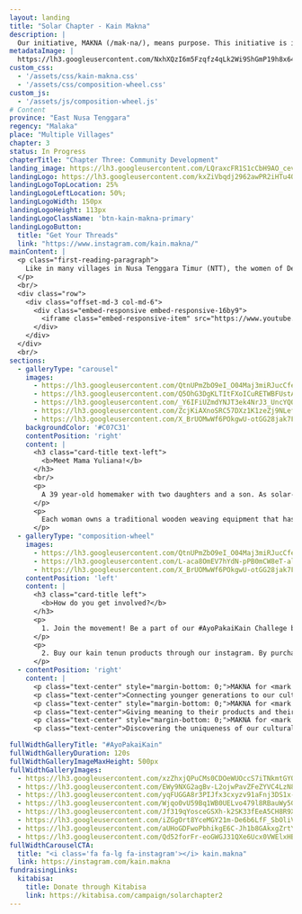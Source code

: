 ```yaml
---
layout: landing
title: "Solar Chapter - Kain Makna"
description: |
  Our initiative, MAKNA (/mak·na/), means purpose. This initiative is inspired by the Umutnana's women tenun community. Consisting of 20 village women, their work is to weave and produce tenun products. They used to have a ‘tenun-house’ that was rebuilt to become a health clinic (Puskesmas) due to not able to sell their products to a market or a distributor. These products are only available to sell whenever visitors come from the neighboring city of Kupang or given as gifts to government officials.
metadataImage: |
  https://lh3.googleusercontent.com/NxhXQzI6m5Fzqfz4qLk2Wi9ShGmP19h8x64PcwhnqUg2y7Us4gEuAHzdrhfbqEcTZ0Xsqw6e3o0EuemdaCb8DJzFSHNEXSsoo9WERlgbNfzWnmBCGTQ4ZV1m_-cwzTG-PdTQN8f7-SOk6o6Xn891fCE85aXAAztijSL60qHoPI8CJSiwJTKpkdfS6DABDdHsd38jteR6AjoFa998C0O0OV1YjGrw2ATHNHhMZYiFU5TMtCGlKCwx5Oijf5WM1OB0WNKQ-YTNY719EUikXUfRMjDrVJxpn0CHX7fcMGleDFr7ZbtOv4i5fJdgenKHaYwTzMtBej0u9tW-7KwIdUkCII0o7CRUPK3L59GGFLJoGR_fHKobfBouVaHOgfUPRbLqBHGnNbhUlIOdMfts0ctT6SsLFIgTTjrPPploZNtDTg2xL9YYEKNXDPlx5WIwgXNftfTBdnX0LWUeVkv56y6_5Onpe0r7jDwNXHXBu948kIEkEs1cmlOTt6BUWH98fuinuf1oV-07kzx__NH3gaCHYz7QgUhU3Rb6UTsa4x7032pv9034eSWUxJgZw1izIma5z2ycGaCZiY5vLpnXpUx_ZE1AR5vvorZkpPy9VSMNG5AsSC3mnFKv7rZ4uyVGl7wOpB3ypGVX_74zHhLxtIaO3wjkMyo4ZJTtzhhOpRkaQj3yF2jKHxcQPZiATdMUx7E4-W3kTx8_yq7g71A0wUt1XanRpSSi1Lko1FKPeP02bSR9l-zpP-JR0bk=w1500-h1001-no
custom_css:
  - '/assets/css/kain-makna.css'
  - '/assets/css/composition-wheel.css'
custom_js:
  - '/assets/js/composition-wheel.js'
# Content
province: "East Nusa Tenggara"
regency: "Malaka"
place: "Multiple Villages"
chapter: 3
status: In Progress
chapterTitle: "Chapter Three: Community Development"
landing_image: https://lh3.googleusercontent.com/LQraxcFR1S1cCbH9AO_cevaTlDop9a2OiAaqrfZLYo4EeAPLXohWtsMfD9yjKOFJM3KAlrASEQ4Upv1ECYWDoa3ML8Ipeheh89YQtUU6ePTcGd1-k2dk4lr7mmkr6Y_gM_GSWWREiMtufKmSX92kTfgFnw4i_4qjV__xSnYaIAhTSyVeqA6D9M_dlXO2s9JG5n7tsd5VVCUT26npIovJrONuLIHtTTpXR1QOFbtsyZnF7j-lJm-J2Kpd84OQ8XO07bl7LneVE3aM8ehUh5o9zjRLdk0X7eFBzMwKe11r5ddyBa_fjeLWjXqP1h-1XCViivZZ7JRTxsp9auwvnIz1nShf48R5TkTrB7wVS9yvYSPGTlsEdRDcHsRrU6y25CEEyElkj8J33OpSYLfKLyx8tq5OfI2RBykkKHz58fPkO3NdpRXUAfeTXrAPoil40zB_os6IVQ4T5EMXOtucj4PdbQ-4huCMMtme8TVf2Q4GK1bGQ6BJsQqc-eqAwg4sangR08RWdRJp0gDb8L5zRvuaHe_54IjNLanfIaee2xbQehxM-ERLIEj2NKOEXSUO3JQbQKQj1iGTl-aegiduTBF74AySNqguJg3iAB7-Ld-hQv2IGZamx0BfCLvhZXV1uZY3mN3aO1LVYqdIM6JU7alE7nkJQYG49i9lkBkL-nakqglEkqS_HlS2V9Y9SqIXwTiQAlzQ6YeFCVbZJ1dHdwsD330Z7gMsNJCy2-kpVgbe2eolmQ-k5E2-zbQ=w3024-h2018-no
landingLogo: https://lh3.googleusercontent.com/kxZiVbqdj2962awPR2iHTu4OBipluSrccXGK_odDw9npSVZ6NyOckKa4vxvyV7FRV9PKmoJU37bDsGW0DO2Lj5nPHDFR0ZpTKAoUVRncDmXlOR_-1PBOcORzcSWj-DhKjNrDCVRH7I692ofaHOfxCCzj9KkaSFC3qoKZWlkxQIU3hx_H_64HkMI_ua2Ud9gt1i6-D9ZLkDbpgN373kih_Osk-s16JDDHW5Ec2YK9SfneJeIrAcz4mwwwOR02DoM4Hb5Vl7YokcU93UPP7xtTdB5XgNXTwcs1yFX9CIfihE0D_vYOEYCbDluiS6n1UoBTUGpvgKSmnljV7I7HrvvpRTjCZ9IgPvPvOHfhrcMsw3inVRaOtpCyyaFKZOTET8Dpq9rTT8Kwh8lXQjyMDhr6AIdRhBBB6Jj73BssNwyfxwoZy2II_zHkA3J6rdt5ObeX3ePirk1qTmA5vG4xRRINt2Ah-aeKWmolkKliUdBtSKcGNw9zesM2gIWJxzvMT6s24Nv-sWDsk_lfc6ehqdpgo8BBi6XNMdRMcK8FpfB5Qm-XS6LEo_KyPzMa_0iZ1zsPyfg_Z__4IotaL6T1QEHxktBo2O_bw_UMPYU_vO31ZfIiaTnMqiP4pzARaG-bloxKmf8d5CvgKRtzNASqOOaD864-0vWb6F8X90j2umCwLBTsuUom-v-UUT8RHURwCzkSp2f228nd101MQr5wKJsSY857Ug9kazap051YN-0-AHY8Z0K3RebloV8=w304-h228-no
landingLogoTopLocation: 25%
landingLogoLeftLocation: 50%;
landingLogoWidth: 150px
landingLogoHeight: 113px
landingLogoClassName: 'btn-kain-makna-primary'
landingLogoButton:
  title: "Get Your Threads"
  link: "https://www.instagram.com/kain.makna/"
mainContent: |
  <p class="first-reading-paragraph">
    Like in many villages in Nusa Tenggara Timur (NTT), the women of Desa Umutnana regularly weaves kain tenun daily. However, while some tenun communities on the island are able to access the market due to their proximity to the capital of NTT, the Umutnana Tenun Community is not. This has caused the tradition of weaving to slowly fade in younger girls, which is a concern for the village's women figures. Our initiative, Kain Makna, helps the women of Desa Umutnana rediscover their purpose in weaving by selling their handmade kain tenun. The tenun community consists of more than 40 women from Umutnana and its sister village, As Manulea. 
  </p>
  <br/>
  <div class="row">
    <div class="offset-md-3 col-md-6">
      <div class="embed-responsive embed-responsive-16by9">
        <iframe class="embed-responsive-item" src="https://www.youtube.com/embed/maJCwtWU4Ek" frameborder="0" allow="accelerometer; autoplay; encrypted-media; gyroscope; picture-in-picture" allowfullscreen></iframe>
      </div>
    </div>
  </div>
  <br/>
sections:
  - galleryType: "carousel"
    images:
      - https://lh3.googleusercontent.com/QtnUPmZbO9eI_O04Maj3miRJucCfeIg9oUwKM0Vd1AtI28jCwJFBtdRKCwW0f8GrRanOZzkii0xh1rCaLlkbG3O3o2lqcc4hIdMPFwgIC6jG-01LOgoPuqjkBKz7X6RNPNNO1N5hkgnmloiVsKkvHulOvPeRtWYpLco75bn8-l4K8fu7E3J-mA502-R_7Acs7WMlGKExsnpmt-fm-h-gK78xkUR-sfroPYISXWDj5aB-MPMQ6ORl00ZWIhy6dBrHNyvf_yHLCvIYn4uZ5mpJRMLf7B5-wXtiaJKAm24vpspN2x5NF6Cd7MsBngtFUaq2dNGIhOk5vKbxC1_VzW0tJMl62Vnh6Y0G1wqVN3FUA8mLBux4cUBQ3ZMxT7gSp1UG4GobbKTTquYjwHStbXdJdOjnR1wZJCA-O0MtJVyikzS289XcdslbtAKyZYh3nGA3T40kuQkCbKU4r0Cri2Z_pxEZSnuaG17lXgb92N-wpiU812-HWiUCc8OvuNj8pS0veX5fB5MkiM5ZMGY9TYTHohrg_w3k3E8C0oJJN_rd-MbX-kKBtcdT9BExqfx13Hsk1lT7AT5UD6W-RKDgotT186mpTGjrRxYFSm2-n1BwQDUpjGDLNLMBe5OF5pMPUGz5XYra8gGn0hHf0puoyfi4Jdx01mDJXn7DiwOEH-25Vid8G94X3cKdTKZMF5eBYbUb1cNlvflgm-6qzGWX0XAu8tu41czy40OhoNrgTrWlA-tKHtctb1LllRI=w3026-h2018-no
      - https://lh3.googleusercontent.com/Q5OhG3DgKLTItFXoICuRETWBFUstA_LF6JjuHDHP96dyWPI4QF2_WxvxLbS26mmQbp6oRmwYCKMHPlImIrru0Tn1vvIIarApmY5LY0k1mx3B_iNqJ0VHK0iVOQgd00chDDUeRzPcon5che04FIa6ZYBMC0t1rmHabw1tagph8SWcbRj5k919LbsbCzqcgAZcuH8PAWGc9HYx5QaIj5zVBm7L0aSpvk1D1Voh4U0v51VxDPHt4b__qu3V_Is96jt3bSLyxgWl3VGKtTdd9Dhg9Fu-0ui4w1Tsb9R3mNog1x8kr4K0rfljYkNTruog1VfJI3TiTUez5JT4QHZXh29wMu6ZCJgZgXty4Hz0UBIX8gvIo-7afmKJ5xady3aDQa-hCXM_4xmSBBNcZWjbkvW2JkGXPwTG6_ptPvBIvLZzkudlM-M3sqIgvB-VIyIJ9QU9YWF35e4AB3Z7DhBGzPSC34I8U6LAp7Zh2MXbrPgYnfL_eBDt-O_AN6Hi784KrblE0_dxMnYpe1e4Ptc_B2YxGvX0oYfVddsK4p_7vTMb9_ql04Bo7cQhnGcFkxbtNAjYiQgme9EaKCnZyLmYCmGGKw93qCnBvjpDU2QI26iuQWZBZfgBfrKkj9btSqUruggINsYYIYs3_TL8pphCLOzW8gljAXDcVkor0FOEO8T3JbfR5ugahXN-gexZgaoVMO-XUiqUN1VP3MX0Mgg1bytgb4_fu1H2SDKZy2fRZkiaKv4AR_KP6SY_Ng=w1642-h1095-no
      - https://lh3.googleusercontent.com/_Y6IFiUZmdYNJT3ek4NrJ3_UncYQO-KalR0GTX-jnycTtLBm8gmpJGN2KX9AuYiOgA-P5QXIDCrxfPcKPqDoyAmZBT-3idIIzX_o0ccbwrVdJOKiUP2xKHR8eht4z7ccFS9THvtU0hKytu_IqHqGOMufTrraizI6Ctie6d4_1axarrtcmKdkwSWIi7cD9rsRLGnCxKUHyVvZxSyhAiFrkwJDpLjnNRSIAFAlXGUCc8OFFPhc1QLD89GuqIpEj0vDR7-rPQ7b-MQVUk50bJWGgMh7rrt9Gm8Llqkz7BiMe5YmMbpoxcdnIDPoN-kDAl3nlVUxBwRDc04-8UcO6470uyEfbwIPdlZipGo-1eVQ7QZlGKRumR8dz-O83-gDpJRhIZsBUxZLnLTnNYEV6upEuXd4-kLsRopCWGhc0iR9uwwnaWFMykWqwU7dpQwsEv_K-rhyUliloZWPlMycGGKtwQHvkM03_Sw5EGk-cxoujAmD9IOXkyQqTm6rRVyi10kDo55HaS4NSZLEUG9wRIZboYxoiTUZdD4j5zpxC59QMCZBWP25xzi2zoLgskO4xXzOH2TjibQ14c4BvhuAVGHLmy-BOtd6J4b1O2NR7QrYy3kl7yB6iAgx8Ua6Vcq-ZPci7PiEEm5Z9gZcpJHzEEZYC47KgWGiNugBK34gLGOsuvLaKhr54cPIiByGsaUMN-7qUp4d2CC5zB705L9sOukZxfH-BYQNvHMs66eurS9bW_SHubPzsFALIg=w1500-h1001-no
      - https://lh3.googleusercontent.com/ZcjKiAXnoSRC57DXz1K1zeZj9NLefBtZMiRlA5nwcnflpzZ88MY3fF7haqqUdgYtCpm2n3kp3Z5r_IYRT2xxq-snL3UrtfPArg7sKl4OXN1aHnXPzO2O4lC0pHzM_UDYmzu_T2di97eL3dykbAcaR1enAXQfodwv69iBd0bkisLB6ilAVizpa5XUKdxaGd7oqCFPw0bREGfuak2lC3a1NC8FWJ5UafGTBXjGx9GCCp9WCFaK9g-T0ynIdrojnXMktXDPdBUlOfJqdMhv2wZkeRVeEdgYD1bJV-A5UJoEA3PEHa-rdEh0R5wQoccmn9r8JMEzll2NKx2EpleiIxrTbifoRydnZ1eptxPLlwZJiUT7tRHuj8nCTbde2GGZCMDq_BKiYb_XP5aucF3EgVzHskr-XsbprqqXby0Yqp60M2RucE53GOZo8PK8LJWq0tT2_pIntn66w_nSp7wcs_7aznQSGYTk919bL4oeERJ7HHdY9WbQZqVnAYRVSnmWAebtjKATcXIUkzUei-WZ0h_fPnB5O5FnM1h1kC6cyA3yO5TE7a1j1uguxHK-2r1Tkk6fLWakWFenI-s6qGRGzGWmUNpBKAcgFzkGvohkOx9bUJRr-YG5TGOkHd8grGJx2a5gD1_XITlLBoT1I5jyL3BLJV8ejRs0YoepNnFteRTRSrVffz1Vv5rL2P4NfgCvAhJImbgNypAFNMbrXTJgHOmqbxgIJAlgicP0S_EddctsxoemSFakU8aLOw=w1500-h1001-no
      - https://lh3.googleusercontent.com/X_BrUOMwWf6POkgwU-otGG28jak7FyeLHmy1NfmWEMm66jDAdxw_9TnhIEpz7odOpA5N_XTOVO-XDsY9txdCJacmV2JfYD6UniRb2DJbeeZuN5u9k1l8k3eur3KYAhz3iwTQXQA6nGgyBo_3Hb1uIp5wWdSlf4gaacZwxZPy1XZW7AZlLCQHmEcYCTUXEmFcbxi_c6NOvcGhlOfb4v1WuHBj6PgeC8Lj8_ypy5-jajP57svjmHKCCbn0SdFJw2VjkGu4qxP3DDIvF2-kSX490fbIDmcNsJmYMDtX9FCLReeF1M1EZg7lqqooKTZEh5Qxou23mSmKx2KR6s8YDdNNkNnaXPj-JVdvp1s-r_YKe98w0cDs6Qx0ecUOwJ67llLhOpmBfAaUAg6wCnUAy3fr90Aadx3fuM3oTDcaFxhSFH2p35tq5gH5GyoBqqJaHz-GLOTFdJh1oTJ7LE49f0xhIq4SJflIKBXmaNBjJE1i678bDKQk3fpZiPPPJQVG0VfTsCHWrMz0qlIQ9jHQ4nhjIlWSyHFaTxdsV7HVAA0YSjoB-4SznXbXk6zmUbTBnaUSHMHiCc9q2O_F5S2RDOaAckIsjEiytoYYvNtf1b4nbrfDa3guB-l5qLxpqq1kPO47Qh3ZvVOrpKjP8hPesa7tPrHSKaPZBK1uQ-n4k4eaggs1gseNuYOV56zESQISUo9e205r63W2UQ1ZItMQ9r64MsQj-8f57FaR6EnMhP6aB_rzJGlDvNU1Vg=w1642-h1095-no
    backgroundColor: '#C07C31'
    contentPosition: 'right'
    content: |
      <h3 class="card-title text-left">
        <b>Meet Mama Yuliana!</b>
      </h3>
      <br/>
      <p>
        A 39 year-old homemaker with two daughters and a son. As solar-powered pumps were installed last year around the village, her daily life routine no longer include an hour long walk up to the nearest reservoir for 4 gallons of water. With her spare time, she weaves kain tenun — traditional artisanal fabric with sharp and intricate details — along with her friends.
      </p>
      <p>
        Each woman owns a traditional wooden weaving equipment that has been passed down from generation to generation and works on one piece of tenun from start to finish. A piece of tenun can take from 1 week up to years to be finished, according to the material, pattern, and size.
      </p>
  - galleryType: "composition-wheel"
    images: 
      - https://lh3.googleusercontent.com/QtnUPmZbO9eI_O04Maj3miRJucCfeIg9oUwKM0Vd1AtI28jCwJFBtdRKCwW0f8GrRanOZzkii0xh1rCaLlkbG3O3o2lqcc4hIdMPFwgIC6jG-01LOgoPuqjkBKz7X6RNPNNO1N5hkgnmloiVsKkvHulOvPeRtWYpLco75bn8-l4K8fu7E3J-mA502-R_7Acs7WMlGKExsnpmt-fm-h-gK78xkUR-sfroPYISXWDj5aB-MPMQ6ORl00ZWIhy6dBrHNyvf_yHLCvIYn4uZ5mpJRMLf7B5-wXtiaJKAm24vpspN2x5NF6Cd7MsBngtFUaq2dNGIhOk5vKbxC1_VzW0tJMl62Vnh6Y0G1wqVN3FUA8mLBux4cUBQ3ZMxT7gSp1UG4GobbKTTquYjwHStbXdJdOjnR1wZJCA-O0MtJVyikzS289XcdslbtAKyZYh3nGA3T40kuQkCbKU4r0Cri2Z_pxEZSnuaG17lXgb92N-wpiU812-HWiUCc8OvuNj8pS0veX5fB5MkiM5ZMGY9TYTHohrg_w3k3E8C0oJJN_rd-MbX-kKBtcdT9BExqfx13Hsk1lT7AT5UD6W-RKDgotT186mpTGjrRxYFSm2-n1BwQDUpjGDLNLMBe5OF5pMPUGz5XYra8gGn0hHf0puoyfi4Jdx01mDJXn7DiwOEH-25Vid8G94X3cKdTKZMF5eBYbUb1cNlvflgm-6qzGWX0XAu8tu41czy40OhoNrgTrWlA-tKHtctb1LllRI=w3026-h2018-no
      - https://lh3.googleusercontent.com/L-aca8OmEV7hYdN-pPB0mCW8eT-alRF_CYvuj12e2PNVF22viE1N2fbDJYhGvrj_CaTKNOp2frU6faFwVHFS4RtfcCMfv2uvqxCOhvSGikV-QrbE9ftTxY1m6qzdnU8O8NuqIfPPCriK7G54hRckIgh8PvMhBdkh3hEn5A81epzpk9eJEVQlpZFh_QCLk25g7AihEhTE4PtsnNa_TjXURHsjy66CGoqgJ-xHHNliD19btMlxLfXGoltgrA8BfPJH0anM2K2yhF5FsM4KDDN3jck6PmI8E3AGS0FiYIcZjDarPHzWiy-XT9Eg0nROVRUrcCcuxssG7LqK2BHQQnX45ehOPvVvN6KbrIrB_krS5_kgOm4jfxmbT0mLNJfx5bzNuONTBlsTFHIz58toD376-aZaPpw6uSWlbt0hQmI2iMkFHX0VWnSHWDTUpMqthtb2xEK5HJY67F3ReCwTDOQ88lcQp7NLlK8oISdHu3DHFVi9RDpRSmAOIl1voytPK71G1_GpN24OWUcx8j3xZur500PGbm5vWpK7cjK95-g7UE1OiTYW8dbBuTGDdbOrJ6mAhZVMIRpDDr1MboLFe1Hf2-bCwT3ltWC52jsbdeohT0JF1YFNtmOZfYzy4boVJW_r70fuyYYU6blMRUEFcf7W870ptJYbPv8axHAf7A8xhrbcFSeK0Y--XwvbZpNAcaLk8yrZUT42I5RQUrQHXK0h5f41GDUOyu-6bG4iy7FgVOd_8q6RTQG0EKU=w3026-h2018-no
      - https://lh3.googleusercontent.com/X_BrUOMwWf6POkgwU-otGG28jak7FyeLHmy1NfmWEMm66jDAdxw_9TnhIEpz7odOpA5N_XTOVO-XDsY9txdCJacmV2JfYD6UniRb2DJbeeZuN5u9k1l8k3eur3KYAhz3iwTQXQA6nGgyBo_3Hb1uIp5wWdSlf4gaacZwxZPy1XZW7AZlLCQHmEcYCTUXEmFcbxi_c6NOvcGhlOfb4v1WuHBj6PgeC8Lj8_ypy5-jajP57svjmHKCCbn0SdFJw2VjkGu4qxP3DDIvF2-kSX490fbIDmcNsJmYMDtX9FCLReeF1M1EZg7lqqooKTZEh5Qxou23mSmKx2KR6s8YDdNNkNnaXPj-JVdvp1s-r_YKe98w0cDs6Qx0ecUOwJ67llLhOpmBfAaUAg6wCnUAy3fr90Aadx3fuM3oTDcaFxhSFH2p35tq5gH5GyoBqqJaHz-GLOTFdJh1oTJ7LE49f0xhIq4SJflIKBXmaNBjJE1i678bDKQk3fpZiPPPJQVG0VfTsCHWrMz0qlIQ9jHQ4nhjIlWSyHFaTxdsV7HVAA0YSjoB-4SznXbXk6zmUbTBnaUSHMHiCc9q2O_F5S2RDOaAckIsjEiytoYYvNtf1b4nbrfDa3guB-l5qLxpqq1kPO47Qh3ZvVOrpKjP8hPesa7tPrHSKaPZBK1uQ-n4k4eaggs1gseNuYOV56zESQISUo9e205r63W2UQ1ZItMQ9r64MsQj-8f57FaR6EnMhP6aB_rzJGlDvNU1Vg=w1642-h1095-no
    contentPosition: 'left'
    content: |
      <h3 class="card-title left">
        <b>How do you get involved?</b>
      </h3>
      <p>
        1. Join the movement! Be a part of our #AyoPakaiKain Challege by posting a picture of you wearing tenun or other indonesian products on Instagram to promote the awareness for local indonesian fashion.
      </p>
      <p>
        2. Buy our kain tenun products through our instagram. By purchasing one piece of tenun, you can help cover 3 and a half months of middle school tuition for their kids and help the tenun community in Desa Umutnana.
      </p>
  - contentPosition: 'right'
    content: |
      <p class="text-center" style="margin-bottom: 0;">MAKNA for <mark style="background-color: pink">us</mark></p>
      <p class="text-center">Connecting younger generations to our cultural roots; our values</p>
      <p class="text-center" style="margin-bottom: 0;">MAKNA for <mark style="background-color: rgb(212, 197, 17)">Kelompok Tenun</mark></p>
      <p class="text-center">Giving meaning to their products and their cultural heritage</p>
      <p class="text-center" style="margin-bottom: 0;">MAKNA for <mark style="background-color: aqua">the world</mark</p>
      <p class="text-center">Discovering the uniqueness of our cultural progress</p>

fullWidthGalleryTitle: "#AyoPakaiKain"
fullWidthGalleryDuration: 120s
fullWidthGalleryImageMaxHeight: 500px
fullWidthGalleryImages:
  - https://lh3.googleusercontent.com/xzZhxjQPuCMs0CDOeWUOccS7iTNkmtGYQ3OB9xDorhLHeeiJxr4nX3PR7cvS3P_5lcJnPViT_iuuht7gZ_kNTP_9CV37MaZxr2JyiV1wzFSo6RjNl_OYjLSop0dM9qbuYkQCFp4AEIwGr2nlmlJiGtCOaBAaiuytYhVQT0m6FMQozDegpaxPuOnc5IQ15HhJVhP7x6NW24kc4YPPA3O7i8JmXcA9jBRnx02fLHV8FQC4LEgze48WBjtkZ6hEtjy2Bu7uM8YsOmukTGOlyp_pfTQ03qd0O0ccfVGNmO1W-y86k_5CPrOw20QU-w6VXVThaiuWjUqeW83JZ8mpU3tviJ33LyIKsAet2y_SvxWxjHpnSUTdhJeDNq4Z_i58gBff6TlDgtkLzGDsz9uI_5hJHEsO-S-1YWy0-L_q1Npi4LDeWMvLPTD0IpSj56y4JGcL79ek4srR_XviYCSxGUK5VBmwMtoTQAOJ0Jo1NxLHZW5Ns-laZQhZ08u5EOeHt0MEJTfddHL-tifs3tLX_Sw8xOhEmdtw6wO0vvs6X3uHqhJivBiYktYcctrTy0sm8BCLy9a9M-4qa0YVM7TUQ9G9EAydk-tMw8Ys2FLOA9xoTAJ4cm-shvuJOJzzcUjN5do2gCZPwPoBsO_qK_6e9NdINwhUtz790wQ0Z7N24fl_xn1yq5zSa3OW05XzEDwKIz2I17daZbzwwNDhXVojJCfc6h074QHepyuOXpSkyyoXVzDi0V_up-BSw54=w1136-h2018-no
  - https://lh3.googleusercontent.com/EWy9NXG2agBv-L2ojwPavZFeZYVC4LzN8AiHVUyXsXgfyXqGur3nYMIHtw_cZOER8ciRKXYhCFlI_vzQnnNksaCf75n_5IKJgvbJDMj38mHSTMmIys5cnrKRU97A6l-3-e_rsW6ZcFoNpMLyuNpHnG8U74h0QDqOmXmuokY1388I73irX_0nu9iNyl_sPrXqZCut6HFsZtB83QLZoTEu5bj2XgM6im-24qfjTzG90J0BnuD9y_MVelWPYjjaiO3A3EGkPJWAsxuZpWMeCFkJvWMBnaMyLQIG4qHaJNkuwDcOYFl0h1dD5ERG91F7WhkghnpQBWyXT5dmuNhke_m66c2dOfePeMenPV9C02FgNjgUf_hw26zXAGvPNr2ly62H9u-gW_qPlXhGjtAC1IKX5Fnk0CD0nlaalxDVZ5Pc9wo7UP4PndLg5KEjhtuwB2MeYqf__HBsr3IxlS7w_H-TssAaYkSZZ7mDGCzKqbMWAbc7gI8Hn1wDU9eJcYV8YeNw1HH9f_HsQkoT5HIGeO4MSuHsLkD-8lzctwqGrEGhNVSXVU4f--3-vnfln0i6s7WzMMFvNeTV_lvAnB3rG_X5tpvybC5Tf53iQyLhMld9NIzes0zk_9XKl2QH1bGTkYKZy8JQjRbPLx2gnmV9WgGxLD1Tr6xjCln67XIXbgrIHUkAkvsJJ-eDwJ70bS1dR4sxSwyL4GMl6vgu51KpbuJCxv-NP9iBosiytggqUtl88xQ6BGNfYiqVTdo=w1348-h2018-no
  - https://lh3.googleusercontent.com/yqFUGGA8r3PIJfx3cxyzv91aFnj3DS1x-vzXgUO_5dyqoE5gsIX6jteVB8VCu4NfdLq2Q8h6Fz_2mL1KB39rdDvo23AFnWq02ck0xwjqOROZ5DI45d1aH6O5Tfp36wmYq58uVhmiG-ku2XZq08Qb3nRyzS8gleYXH6lQZKvQcsvOBE5J7xXbnQx58XcqVIzXmPD4ELwGD-kJ5A_1qJAarMowL3SeseWrs1VBldfpnxjBQZpjepB4s6J_3Q0770IaeAunU9M3FF8Pbt_mpQkD-ObFf069Ee_eCKp1qDr4dQQOJNGmdzNDtTXPZXR08SdetfORGusX8ejvV6L-b0YFwApF5-sfSBjkZEExYtu1go7KSueer68hbaFDdV_KBkSJrryoKEbhBM0oDOVP6kh19U8yZbURhUGnfNlQ9hOBmyTBTSwnJ-r9mo4yxQROCl7Q2APE3zn_C8jvMHrOArfW7doRJGIGsLP6NMQPajHQdE3TRxipU_chal07Y2PtT2O3WUeMPZqZz-bO_S_IL5lIwjFO1VGMbx-QIkcL9ykCANstzWtOt0yFo5-lE3MFlnSSvohTtSTiF6pWLebZfi0K1IIYPU8ph0wsmJWLUrG9v-g8JM-rl8UYY_wE6ubuiGIQAXfqStOLQou7V71xJMXgBY9UbUr8KmP8HqWiTPWl1ejUnZff6-frvnpwKRsageGMB9kYj3AElJzGerNiD89FPPAC_bLnrPlzHTiDwirHkDfQAz4zctJa9po=w750-h936-no
  - https://lh3.googleusercontent.com/Wjqo0vU59Bq1WB0UELvo479l8RBauWy5GwQyKCRPP4tJgq5KV1fMkf_E_mEhnh6m_SXSMQJYapEbhlCLDtO8Gj6jg43TmjS6RsCHq1_Bd4y9kSX9qnFgXSJtuD3qWP8_gvjUVEssw-0KMloAP91XahLO4qdn05U5IvWuUqyjgXhPVSNS089A9iGSCbNH0Y5CvMMtIJodnGObv3HEYBWftxAU8IdKpTk9erzy2k0MCxGueGa1qRY2QXmbf6iWHkRtdN3Ce6Fpj9AEDmySL6EOJ08DmumPicThWh3vq70BBdegOv6y3uwR6APg2FZZcHXetCZjSGcDFNv2p29JYjUQJCCNqR4wpg1_g7yVBkdEFUK0pITJtQ5XQl_9GShfnAVBoIDARlI-KdXbpsChG8PXqiWt6SeNPXBmD_mOVf803O6KZRcdq2ITss15XEIa4PZaysf2k7uBLcm314Hn_V5jHcatbtX4pgZSXw9rZvqNpBqgNfYoJRy05AlMr6oHoMCWY5GxzBrwzuJNswWlqAULrZsrK0dmstMhSUfMh9J5oy1SuUef4HF4ALYfm5i5yjwCC9pMr4OoGWnd6Xh61qTXdya0BVTlUZWO80YPqSLVtYe1H_s6HJJffm_MJPlh4bs6QFxAlAxXTBk0Z_AqeBQhpkgDu1tDMLKxfZQT8JxgkIAjzqva8WOzFof3FBjytcW8pj0F3z8gwYih6-QnuHcTjTRAXyGkGEGjdGMlAfJjcfudFqKtLAKXyLM=w750-h734-no
  - https://lh3.googleusercontent.com/Jf319qYosceGSXh-k2SK33fEeA5CH8R9XbZ9WD06UrInPFi8C8eHth2h0Ue5Egw94Wdr2bzoPjBqLagzPADwgO1P0VmoA0nyD_xR8AKDmlZN5h8oGgsIBw48GXRBA91gNezB6cUp_l7_E0-SB0-sGQ-N2cKX6h-yrTBtXrOwd-DPScAbTePURkuIf0ea1v4FWJBGpo1rY3Rr0HUjHaUDR9pajdMwuK9eMszFwWoBNinKuwqIIOOyzB4ZuQe3BAnDIaUeGDpuIGpLj2bK6unLQn8PPDeM7dO5Tfhc4ljltf1BG0F2DSnDt8UVeIesg7T7kVnqe3P9LRRkuxakHCegp8lOkY2dBla3ZDr0Q0moaG11xysi4WVkScHPBWlvBf-A1JNCN7T7o2NMUE0U4jB7IabMPkRqulUoEa6VnVOdZ-7zmEj9wx-h2Uw-4ziWA2RgZdnxNvRUuolakFU5RZlduOH3gZT-OmM7Vg7E39GQwQPuuVo4KhT9ApapDk5KeDxJu8cd49O_piQrQApSyLcuYetZkyGhJdZZRET-RdDs9OWfvoGufchEWDTL3EkUmywI4g1LRyWd4958OIBt_s5GYMIO0lp0z04qaJX_rKguXiva5MM3_ypAZP5Q1PmSxqwIi_TSCa8TaBhrzn3PGkxJx7jyUuFILwCVuw-NQU8g6tvryiPXheYcWf3QcoIa6MRspdQTev94wSG6CZhESZVPtzzNXvRf092aqKuuUK8H-bcgLSrrz7j2NGU=w748-h917-no
  - https://lh3.googleusercontent.com/iZGgOrt8YceMGY21m-De6b6LfF_SbOliVRwUKVmOigvdxzXWXvylFsCIwzkeFiI8Kk_ZKQqNcpJacqO61uEWZmi6BEK-gOCAS_zFkyyvb7StHzfKYMV9Mz1v25uGfyISy2NKRTUwQICyjhYgxod0x7gSYmiU0xJIV3cZeaWp6c9Fi9NxmLU0WrtFNfdyCYyMqeSb2cf52bjh_C4kJ9wNOMoHYpF94kDfoGKtgHBqK3PbP1qbHS5MhTshngF25CQY_USf5u0uJzfBTi4KjEij9EinXFsKV6E3yp6EMy4sPvNjbo4ZCfTjn6DteNYCN5hL0FTq2KcldEO6k-Iu2hb6PN8wHPGY3vdRlup6b8eQGruYPj1h8fXn2BVgxhxuXGK3_3HLEQJ5ELJdWUkesKnkSadQi1n1k463z02KJ_q44NyhnLrQgMLm8CEqcy_Hojx-JWVQls6_Ke6Tf594BV4U1DfFs6Q4rXUmflm1xdgMPVij0sJcs-qIgArW_qoduwsjlT_2Gr7PKS1a6cOfJ7Jz_VAspn0NsAkGu2Rmuc5dIAYmK8EnnKkoiI5ZSP7T-lQ7DU5nTksZGW17fzLfC_-l0MJlih20p4NVJDQL97tRpNl6apG8_DROikzy4c8Y8J5HRI8tD4_JcJBF9zW1P39frCI1DFsaEGEoZf8m9dc7vcNXzpCxIUaXCJYgPNfGdquMN5dvXZ1iCEmJcNUv-2QivdLBSGT_xyi1Ewy_qDLmid7kby6luQBt0nY=w750-h741-no
  - https://lh3.googleusercontent.com/aUHoGDFwoPbhikgE6C-Jh1b8GAkxgZrtYOuITCV6UeQ5g9Yk9TByX8zwxqeCE-n8nJUsxWJi5z99EBs8NGzU8mfC1kan900JtmY1xtldV5WW303c2JYMzncdaEI4qesmuDcV7a0gO9XM6eCGPP_tkMoLNA7eXcCab0eL6tuSN2tJdUht6NfGNBR_IL3tn2qPuE0aInOpn7P20vhbTRx3UOm5I7Q2BjIONoi2dZHco3DxHgBnsGQPDzBiFkOnyREe4Xyo1iVB5bjgBzedLR8c3o7FUIQ9Anemoe2Ul6z1mgLfRL9pL-Opa_5wBNpsDjHr09Ftlv05wigpb2WQmJsB9Hja8ClePOuamqGjA3EhNqjnTA2ZKRXprMIDr7KN7GOom7XNNMsnKMMC_aYzcy5m_zECESg-6EfIUe24AMGqQMXg_m8xa_sRftokcJ6EQS6G9a3U3i5h8rQClPofugkUX9l3jjyhHO3heqaA6zQnzEHgJQZtDBWegRijVO6xS6PytkO79tSMh0PliOEXiM-CRFztr0UbR2TLS4gdZvYNsjGBTHExZmrbHbZ6ndaCI1avmxs17eV75W0JcD7UvQHLw02_34yJYno5EKiXz-IrewWwTM3xlxo2JtMNCkHo9ZbnSI3mod29y3yl3h_slhxTY0biwWnEbujtFfe_neccswpmfxotchJpNgYl5zcNbvXVVhpuM7hEFV8tWgHfJ7baZr26lvflLkBReoiIxTTr1lnV6HGlneC7Kz8=w750-h931-no
  - https://lh3.googleusercontent.com/Qd52forFr-eoGWGJ31QXe6Ucx0VWElxHBMDfA0cb0Gw7wUDYUoYnVl8X-dHt7Q9sC8TRoc5wz28ubXZljDr1zf_7gkCxzgzpsKJBcm2ukTZBkyQzOjvismFLg9cKXKodFtdI9czH8VZ0YaYuwaT9TuLd2Qh4TehFBjXw1nHpSWpFoV5kewiNrceRUv5FP-dQo9w8dRSvrKGrbjYWaCkkok8PMGmAsfOakHlakgmp2q6i2A-tP5Gbg3BWB5g__HeeyIUplsD1oyu9vwROJ0i_KBjOV4kCpaLGpI9h1bytQeHzbY4pkDWkLLBL8zxRSK7GFAopyd-4mbRaxoyx8v5pk9lgbx8CXZQ7CWEC2g-6JG01HVLwhOE2Ixeg4Somua3wSzi-AxevXmbGWTbp-jnprcp84xtRTtv4xiQn1wx9AbB5iyuS00jcEeB8O0zTgnIefvk8e73uCaBp9hWasHXK7v0uW6GAONHJY1HCjpTqwpKH9WEsHAC5WJkg9xijlr7TAfBkbMntvYwrX7WP8HPh4GL0ELW5My137aUBphSZlzD-sjJqugePzfDmHOebWNtdB5-q1CLGvNI6So9M7vVeKYFLjir7nilGLi0snWdwu3hq-oAyB4QIow2NZOjjBB3nzvrJ1zrF1FVobUEBz6v4iBGZKj9VP_rnYhNx9MJTO8of7sqXycnzpNVWV1Whh4RiSAY23YqeYplCurk-HYhOYKZYLDlnezxFU-95GVzSdJAxriyRa4gmd8k=w749-h836-no
fullWidthCarouselCTA:
  title: "<i class='fa fa-lg fa-instagram'></i> kain.makna"
  link: https://instagram.com/kain.makna
fundraisingLinks:
  kitabisa:
    title: Donate through Kitabisa
    link: https://kitabisa.com/campaign/solarchapter2 
---
```

